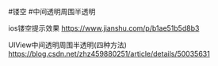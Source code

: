 #镂空 
#中间透明周围半透明


ios镂空提示效果
https://www.jianshu.com/p/b1ae51b5d8b3
 
 

UIView中间透明周围半透明(四种方法)
https://blog.csdn.net/zhz459880251/article/details/50035631
